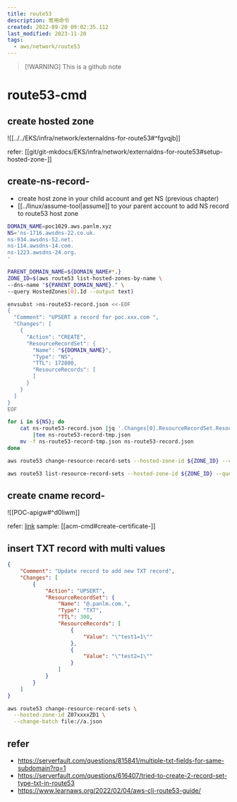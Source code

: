 ```yaml
---
title: route53
description: 常用命令
created: 2022-09-20 09:02:35.112
last_modified: 2023-11-20
tags:
  - aws/network/route53
---
```

> [!WARNING] This is a github note

# route53-cmd

## create hosted zone

![[../../EKS/infra/network/externaldns-for-route53#^fgvqjb]]

refer: [[git/git-mkdocs/EKS/infra/network/externaldns-for-route53#setup-hosted-zone-]]

## create-ns-record-

- create host zone in your child account and get NS (previous chapter)
- [[../linux/assume-tool|assume]] to your parent account to add NS record to route53 host zone
```sh
DOMAIN_NAME=poc1029.aws.panlm.xyz
NS='ns-1716.awsdns-22.co.uk.
ns-934.awsdns-52.net.
ns-114.awsdns-14.com.
ns-1223.awsdns-24.org.
'

PARENT_DOMAIN_NAME=${DOMAIN_NAME#*.}
ZONE_ID=$(aws route53 list-hosted-zones-by-name \
--dns-name "${PARENT_DOMAIN_NAME}." \
--query HostedZones[0].Id --output text)

envsubst >ns-route53-record.json <<-EOF
{
  "Comment": "UPSERT a record for poc.xxx.com ",
  "Changes": [
    {
      "Action": "CREATE",
      "ResourceRecordSet": {
        "Name": "${DOMAIN_NAME}",
        "Type": "NS",
        "TTL": 172800,
        "ResourceRecords": [
        ]
      }
    }
  ]
}
EOF

for i in ${NS}; do
    cat ns-route53-record.json |jq '.Changes[0].ResourceRecordSet.ResourceRecords += [{"Value": "'"${i}"'"}]' \
        |tee ns-route53-record-tmp.json
    mv -f ns-route53-record-tmp.json ns-route53-record.json
done

aws route53 change-resource-record-sets --hosted-zone-id ${ZONE_ID} --change-batch file://ns-route53-record.json

aws route53 list-resource-record-sets --hosted-zone-id ${ZONE_ID} --query "ResourceRecordSets[?Name == '${DOMAIN_NAME}.']"

```

## create cname record-

![[POC-apigw#^d0liwm]]

refer: [link](https://repost.aws/knowledge-center/simple-resource-record-route53-cli) 
sample: [[acm-cmd#create-certificate-]]

## insert TXT record with multi values

```json
{
    "Comment": "Update record to add new TXT record",
    "Changes": [
        {
            "Action": "UPSERT",
            "ResourceRecordSet": {
                "Name": "@.panlm.com.",
                "Type": "TXT",
                "TTL": 300,
                "ResourceRecords": [
                    {
                        "Value": "\"test1=1\""
                    },
                    {
                        "Value": "\"test2=1\""
                    }
                ]
            }
        }
    ]
}
```

```sh
aws route53 change-resource-record-sets \
  --hosted-zone-id Z07xxxxZD1 \
  --change-batch file://a.json

```

## refer

- https://serverfault.com/questions/815841/multiple-txt-fields-for-same-subdomain?rq=1
- https://serverfault.com/questions/616407/tried-to-create-2-record-set-type-txt-in-route53
- https://www.learnaws.org/2022/02/04/aws-cli-route53-guide/



